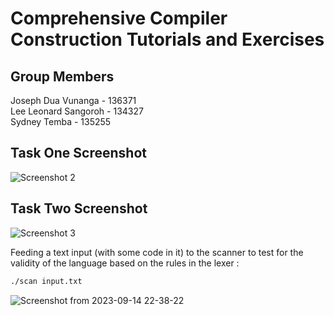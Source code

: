 # Comprehensive Compiler Construction Tutorials and Exercises

## Group Members
Joseph Dua Vunanga - 136371  <br>
Lee Leonard Sangoroh - 134327 <br>
Sydney Temba - 135255

## Task One Screenshot
![Screenshot 2](https://github.com/jeffvun/compiler-tutorials-ics4b/assets/61079370/fd21eeab-a699-4868-a713-50b3c3506363)


## Task Two Screenshot
![Screenshot 3](https://github.com/jeffvun/compiler-tutorials-ics4b/assets/61079370/a9c7ab4d-d800-4df8-8c83-4919123ae45e)

Feeding a text input (with some code in it) to the scanner to test for the validity of the language based on the rules in the lexer :  
``` bash
./scan input.txt
```
![Screenshot from 2023-09-14 22-38-22](https://github.com/jeffvun/compiler-tutorials-ics4b/assets/64653401/f4bcebe9-729a-4839-af94-3556a3dd43b3)
